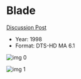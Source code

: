 # Blade

[Discussion Post](https://www.avsforum.com/threads/bass-eq-for-filtered-movies.2995212/post-57304472)

* Year: 1998
* Format: DTS-HD MA 6.1

![img 0](https://i.imgur.com/Gz1Vvxv.jpg)

![img 1](https://i.imgur.com/i9MA3ye.jpg)

